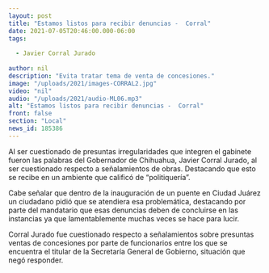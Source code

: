 ```yaml
---
layout: post
title: "Estamos listos para recibir denuncias -  Corral"
date: 2021-07-05T20:46:00.000-06:00
tags:
  
  - Javier Corral Jurado
  
author: nil
description: "Evita tratar tema de venta de concesiones."
image: "/uploads/2021/images-CORRAL2.jpg"
video: "nil"
audio: "/uploads/2021/audio-ML06.mp3"
alt: "Estamos listos para recibir denuncias -  Corral"
front: false
section: "Local"
news_id: 185386
---
```


Al ser cuestionado de presuntas irregularidades que integren el gabinete fueron las palabras del Gobernador de Chihuahua, Javier Corral Jurado, al ser cuestionado respecto a señalamientos de obras. Destacando que esto se recibe en un ambiente que calificó de “politiquería”.

Cabe señalar que dentro de la inauguración de un puente en Ciudad Juárez un ciudadano pidió que se atendiera esa problemática, destacando por parte del mandatario que esas denuncias deben de concluirse en las instancias ya que lamentablemente muchas veces se hace para lucir.

Corral Jurado fue cuestionado respecto a señalamientos sobre presuntas ventas de concesiones por parte de funcionarios entre los que se encuentra el titular de la Secretaría General de Gobierno, situación que negó responder.
